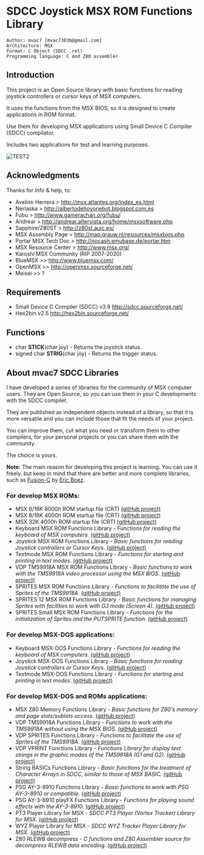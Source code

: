 # SDCC Joystick MSX ROM Functions Library

```
Author: mvac7 [mvac7303b@gmail.com]
Architecture: MSX
Format: C Object (SDCC .rel)
Programming language: C and Z80 assembler
```



## Introduction

This project is an Open Source library with basic functions for reading joystick controllers or cursor keys of MSX computers.

It uses the functions from the MSX BIOS, so it is designed to create applications in ROM format.
  
Use them for developing MSX applications using Small Device C Compiler (SDCC) compilator.

Includes two applications for test and learning purposes.

![TEST2](https://user-images.githubusercontent.com/5410950/101158049-63c0b780-362b-11eb-9f41-49ba2e8ceb13.png)


## Acknowledgments
  
Thanks for Info & help, to:

* Avelino Herrera > http://msx.atlantes.org/index_es.html
* Nerlaska > http://albertodehoyonebot.blogspot.com.es
* Fubu > http://www.gamerachan.org/fubu/
* Andrear > http://andrear.altervista.org/home/msxsoftware.php
* Sapphire/Z80ST > http://z80st.auic.es/
* MSX Assembly Page > http://map.grauw.nl/resources/msxbios.php
* Portar MSX Tech Doc > http://nocash.emubase.de/portar.htm
* MSX Resource Center > http://www.msx.org/
* Karoshi MSX Community (RIP 2007-2020)
* BlueMSX >> http://www.bluemsx.com/
* OpenMSX >> http://openmsx.sourceforge.net/
* Meisei  >> ?



## Requirements

* Small Device C Compiler (SDCC) v3.9 http://sdcc.sourceforge.net/
* Hex2bin v2.5 http://hex2bin.sourceforge.net/ 



## Functions

* char **STICK**(char joy) - Returns the joystick status.
* signed char **STRIG**(char joy) - Returns the trigger status.
 
 
## About mvac7 SDCC Libraries

I have developed a series of libraries for the community of MSX computer users. 
They are Open Source, so you can use them in your C developments with the SDCC compiler.

They are published as independent objects instead of a library, so that it is more versatile and you can include those that fit the needs of your project. 

You can improve them, cut what you need or transform them to other compilers, for your personal projects or you can share them with the community. 

The choice is yours.

**Note:** The main reason for developing this project is learning. 
You can use it freely, but keep in mind that there are better and more complete libraries, such as [Fusion-C](https://github.com/ericb59/Fusion-C-v1.2) by [Eric Boez](https://github.com/ericb59). 


### For develop MSX ROMs:

- MSX 8/16K 8000h ROM startup file (CRT) [(gitHub project)](https://github.com/mvac7/SDCC_startup_MSX816kROM8000)
- MSX 8/16K 4000h ROM startup file (CRT) [(gitHub project)](https://github.com/mvac7/SDCC_startup_MSX816kROM4000)
- MSX 32K 4000h ROM startup file (CRT) [(gitHub project)](https://github.com/mvac7/SDCC_startup_MSX32kROM4000)
- Keyboard MSX ROM Functions Library - _Functions for reading the keyboard of MSX computers._ [(gitHub project)](https://github.com/mvac7/SDCC_KEYBOARD_MSXROM_Lib)
- Joystick MSX ROM Functions Library - _Basic functions for reading Joystick controllers or Cursor Keys._ [(gitHub project)](https://github.com/mvac7/SDCC_JOYSTICK_MSXROM_Lib)
- Textmode MSX ROM Functions Library - _Functions for starting and printing in text modes._ [(gitHub project)](https://github.com/mvac7/SDCC_TEXTMODE_MSXROM_Lib)
- VDP TMS9918A MSX ROM Functions Library - _Basic functions to work with the TMS9918A video processor using the MSX BIOS._ [(gitHub project)](https://github.com/mvac7/SDCC_VDP_TMS9918A_MSXROM_Lib)
- SPRITES MSX ROM Functions Library - _Functions to facilitate the use of Sprites of the TMS9918A._ [(gitHub project)](https://github.com/mvac7/SDCC_VDP_SPRITES_MSXROM_Lib)
- SPRITES 12 MSX ROM Functions Library - _Basic functions for managing Sprites with facilities to work with G3 mode (Screen 4)._ [(gitHub project)](https://github.com/mvac7/SDCC_VDP_SPRITES_12_MSXROM_Lib)
- SPRITES Small MSX ROM Functions Library - _Functions for the initialization of Sprites and the PUTSPRITE function._ [(gitHub project)](https://github.com/mvac7/SDCC_VDP_SPRITES_S_MSXROM_Lib)


### For develop MSX-DOS applications:

- Keyboard MSX-DOS Functions Library - _Functions for reading the keyboard of MSX computers._ [(gitHub project)](https://github.com/mvac7/SDCC_KEYBOARD_MSXDOS_Lib)
- Joystick MSX-DOS Functions Library - _Basic functions for reading Joystick controllers or Cursor Keys._ [(gitHub project)](https://github.com/mvac7/SDCC_JOYSTICK_MSXDOS_Lib)
- Textmode MSX-DOS Functions Library - _Functions for starting and printing in text modes._ [(gitHub project)](https://github.com/mvac7/SDCC_TEXTMODE_MSXDOS_Lib)


### For develop MSX-DOS and ROMs applications:

- MSX Z80 Memory Functions Library - _Basic functions for Z80's memory and page slots/sublots access._ [(gitHub project)](https://github.com/mvac7/SDCC_MEMORY_MSX_Lib)
- VDP TMS9918A Functions Library - _Functions to work with the TMS9918A without using the MSX BIOS._ [(gitHub project)](https://github.com/mvac7/SDCC_VDP_TMS9918A_Lib) 
- VDP SPRITES Functions Library - _Functions to facilitate the use of Sprites of the TMS9918A._ [(gitHub project)](https://github.com/mvac7/SDCC_VDP_SPRITES_Lib)
- VDP VPRINT Functions Library - _Functions Library for display text strings in the graphic modes of the TMS9918A (G1 and G2)._ [(gitHub project)](https://github.com/mvac7/SDCC_VDP_VPRINT_Lib)
- String BASICs Functions Library - _Basic functions for the treatment of Character Arrays in SDCC, similar to those of MSX BASIC._ [(gitHub project)](https://github.com/mvac7/SDCC_STRING_B_Lib)
- PSG AY-3-8910 Functions Library - _Basic functions to work with PSG AY-3-8910 or compatible._ [(gitHub project)](https://github.com/mvac7/SDCC_AY38910_Lib)
- PSG AY-3-8910 playFX Functions Library - _Functions for playing sound effects with the AY-3-8910._ [(gitHub project)](https://github.com/mvac7/SDCC_AY38910_playFX_Lib)
- PT3 Player Library for MSX - _SDCC PT3 Player (Vortex Tracker) Library for MSX._ [(gitHub project)](https://github.com/mvac7/SDCC_PT3player)
- WYZ Player Library for MSX - _SDCC WYZ Tracker Player Library for MSX._ [(gitHub project)](https://github.com/mvac7/SDCC_WYZplayer)
- Z80 RLEWB decompress - _C functions and Z80 Assembler source for decompress RLEWB data encoding._ [(gitHub project)](https://github.com/mvac7/Z80_RLEWB)
